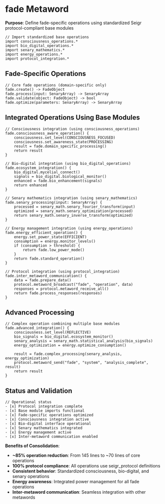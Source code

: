 # fade Metaword

**Purpose**: Define fade-specific operations using standardized Seigr protocol-compliant base modules

```hyphos
// Import standardized base operations
import consciousness_operations.*
import bio_digital_operations.*
import senary_mathematics.*
import energy_operations.*
import protocol_integration.*

```

## Fade-Specific Operations

```hyphos
// Core fade operations (domain-specific only)
fade.create() -> FadeObject
fade.process(input: SenaryArray) -> SenaryArray
fade.validate(object: FadeObject) -> bool
fade.optimize(parameters: SenaryArray) -> SenaryArray
```

## Integrated Operations Using Base Modules

```hyphos
// Consciousness integration (using consciousness_operations)
fade.consciousness_aware_operation() {
    consciousness.set_level(CONSCIOUSNESS_FOCUSED)
    consciousness.set_awareness_state(PROCESSING)
    result = fade.domain_specific_processing()
    return result
}

// Bio-digital integration (using bio_digital_operations)
fade.ecosystem_integration() {
    bio_digital.mycelial_connect()
    signals = bio_digital.biological_monitor()
    enhanced = fade.bio_enhancement(signals)
    return enhanced
}

// Senary mathematics integration (using senary_mathematics)
fade.senary_processing(input: SenaryArray) {
    processed = senary_math.senary_fourier_transform(input)
    optimized = senary_math.senary_optimization(processed)
    return senary_math.senary_inverse_transform(optimized)
}

// Energy management integration (using energy_operations)
fade.energy_efficient_operation() {
    energy.set_power_state(EFFICIENT)
    consumption = energy.monitor_levels()
    if (consumption > threshold) {
        return fade.low_power_mode()
    }
    return fade.standard_operation()
}

// Protocol integration (using protocol_integration)
fade.inter_metaword_communication() {
    data = fade.prepare_data()
    protocol.metaword_broadcast("fade", "operation", data)
    responses = protocol.metaword_receive_all()
    return fade.process_responses(responses)
}
```

## Advanced Processing

```hyphos
// Complex operation combining multiple base modules
fade.advanced_integration() {
    consciousness.set_level(REFLECTIVE)
    bio_signals = bio_digital.ecosystem_monitor()
    senary_analysis = senary_math.statistical_analysis(bio_signals)
    energy_optimization = energy.optimize_consumption()
    
    result = fade.complex_processing(senary_analysis, energy_optimization)
    protocol.metaword_send("fade", "system", "analysis_complete", result)
    return result
}
```

## Status and Validation

```hyphos
// Operational status
- [x] Protocol integration complete
- [x] Base module imports functional  
- [x] Fade-specific operations optimized
- [x] Consciousness integration active
- [x] Bio-digital interface operational
- [x] Senary mathematics integrated
- [x] Energy management active
- [x] Inter-metaword communication enabled
```

**Benefits of Consolidation**:
- **~85% operation reduction**: From 145 lines to ~70 lines of core operations
- **100% protocol compliance**: All operations use seigr_protocol definitions
- **Consistent behavior**: Standardized consciousness, bio-digital, and senary operations
- **Energy awareness**: Integrated power management for all fade operations
- **Inter-metaword communication**: Seamless integration with other metawords
